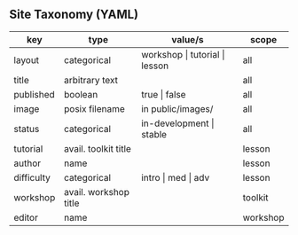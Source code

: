 ## Site Taxonomy (YAML)

| key        | type                  | value/s                        | scope    |
|------------|-----------------------|--------------------------------|----------|
| layout     | categorical           | workshop \| tutorial \| lesson | all      |
| title      | arbitrary text        |                                | all      |
| published  | boolean               | true \| false                  | all      |
| image      | posix filename        | in public/images/              | all      |
| status     | categorical           | in-development \| stable       | all      |
| tutorial   | avail. toolkit title  |                                | lesson   |
| author     | name                  |                                | lesson   |
| difficulty | categorical           | intro \| med \| adv            | lesson   |
| workshop   | avail. workshop title |                                | toolkit  |
| editor     | name                  |                                | workshop |
